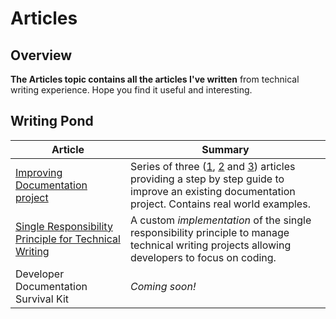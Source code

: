 # Articles  

## Overview  

**The Articles topic contains all the articles I've written** from technical writing experience. Hope you find it useful and interesting.  

## Writing Pond   

| Article | Summary |  
| ------------ | ---------------- |  
| [Improving Documentation project](./improving-documentation-projects-1/) | Series of three ([1](./improving-documentation-projects-1/), [2](./improving-documentation-projects-2/) and [3](./improving-documentation-projects-3/)) articles providing a step by step guide to improve an existing documentation project. Contains real world examples.|    
| [Single Responsibility Principle for Technical Writing](./single-responsibility-principle-tw/) | A custom _implementation_ of the single responsibility principle to manage technical writing projects allowing developers to focus on coding.|  
| Developer Documentation Survival Kit |_Coming soon!_ |